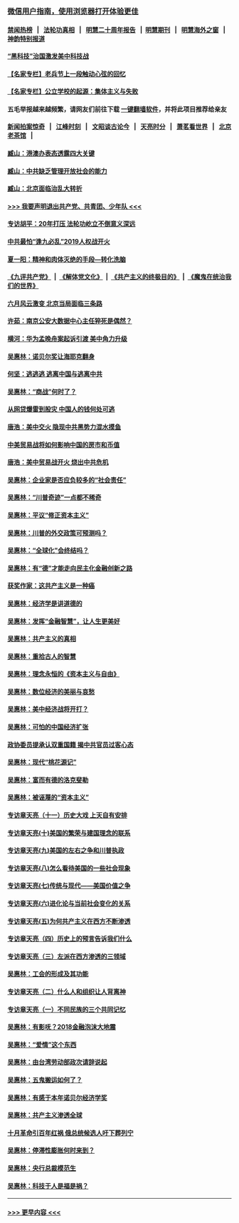 ### [微信用户指南，使用浏览器打开体验更佳](https://github.com/gfw-breaker/banned-news1/blob/master/indexes/wechat-guide.md?t=0)
#### [禁闻热榜](热点新闻.md?t=0)  &nbsp;&nbsp;|&nbsp;&nbsp; [法轮功真相](https://github.com/gfw-breaker/truth/blob/master/README.md?t=0) &nbsp;&nbsp;|&nbsp;&nbsp; [明慧二十周年报告](https://github.com/gfw-breaker/mh-reports/blob/master/README.md?t=0) &nbsp;&nbsp;|&nbsp;&nbsp;[明慧期刊](https://github.com/gfw-breaker/mh-qikan) &nbsp;&nbsp;|&nbsp;&nbsp; [明慧海外之窗](https://github.com/gfw-breaker/mh-news/blob/master/README.md?t=0) &nbsp;&nbsp;|&nbsp;&nbsp; [神韵特别报道](https://github.com/gfw-breaker/mh-news/blob/master/shenyun.md?t=0)
#### [“黑科技”治国激发美中科技战](../pages/nsc423/n11638056.md?t=02050811) 
#### [【名家专栏】老兵节上一段触动心弦的回忆](../pages/nsc423/n11646016.md?t=02050811) 
#### [【名家专栏】公立学校的起源：集体主义与失败](../pages/nsc423/n11601833.md?t=02050811) 
#### 五毛举报越来越频繁，请网友们前往下载 [一键翻墙软件](https://github.com/gfw-breaker/ssr-accounts)，并将此项目推荐给亲友
#### [新闻拍案惊奇](https://github.com/gfw-breaker/banned-news1/blob/master/pages/link4.md) &nbsp;&nbsp;|&nbsp;&nbsp; [江峰时刻](https://github.com/gfw-breaker/banned-news1/blob/master/pages/link4.md) &nbsp;&nbsp;|&nbsp;&nbsp; [文昭谈古论今](https://github.com/gfw-breaker/banned-news1/blob/master/pages/link4.md) &nbsp;&nbsp;|&nbsp;&nbsp; [天亮时分](https://github.com/gfw-breaker/banned-news1/blob/master/pages/link4.md) &nbsp;&nbsp;|&nbsp;&nbsp; [萧茗看世界](https://github.com/gfw-breaker/banned-news1/blob/master/pages/link4.md) &nbsp;&nbsp;|&nbsp;&nbsp; [北京老茶馆](https://github.com/gfw-breaker/banned-news1/blob/master/pages/link4.md) &nbsp;&nbsp;|&nbsp;&nbsp; 
#### [臧山：港澳办表态透露四大关键](../pages/nsc423/n11421628.md?t=02050811) 
#### [臧山：中共缺乏管理开放社会的能力](../pages/nsc423/n11407457.md?t=02050811) 
#### [臧山：北京面临治乱大转折](../pages/nsc423/n11406895.md?t=02050811) 
#### [>>> 我要声明退出共产党、共青团、少年队 <<<](https://github.com/begood0513/goodnews/blob/master/quit/letter.md) 
#### [专访胡平：20年打压 法轮功屹立不倒意义深远](../pages/nsc423/n11398800.md?t=02050811) 
#### [中共最怕“逢九必乱”2019人权战开火](../pages/nsc423/n11385248.md?t=02050811) 
#### [夏一阳：精神和肉体灭绝的手段—转化洗脑](../pages/nsc423/n11368250.md?t=02050811) 
#### [《九评共产党》](https://github.com/begood0513/9ping.md/blob/master/README.md) &nbsp;|&nbsp; [《解体党文化》](../../../../jtdwh.md/blob/master/README.md)  &nbsp;|&nbsp; [《共产主义的终极目的》](../../../../gczydzjmd.md/blob/master/README.md) &nbsp;|&nbsp; [《魔鬼在统治我们的世界》](../../../../mgztzwmdsj.md/blob/master/README.md) 
#### [六月风云激变 北京当局面临三条路](../pages/nsc423/n11313668.md?t=02050811) 
#### [许茹：南京公安大数据中心主任猝死是偶然？](../pages/nsc423/n11064744.md?t=02050811) 
#### [横河：华为孟晚舟案起诉引渡 美中角力升级](../pages/nsc423/n11027230.md?t=02050811) 
#### [吴惠林：诺贝尔奖让海耶克翻身](../pages/nsc423/n10890049.md?t=02050811) 
#### [何坚：逃逃逃 逃离中国与逃离中共](../pages/nsc423/n10592891.md?t=02050811) 
#### [吴惠林：“商战”何时了？](../pages/nsc423/n10573558.md?t=02050811) 
#### [从网贷爆雷到股灾 中国人的钱何处可逃](../pages/nsc423/n10572800.md?t=02050811) 
#### [唐浩：美中交火 隐现中共黑势力混水摸鱼](../pages/nsc423/n10544040.md?t=02050811) 
#### [中美贸易战将如何影响中国的房市和币值](../pages/nsc423/n10543697.md?t=02050811) 
#### [唐浩：美中贸易战开火 烧出中共危机](../pages/nsc423/n10540126.md?t=02050811) 
#### [吴惠林：企业家是否应负较多的“社会责任”](../pages/nsc423/n10535022.md?t=02050811) 
#### [吴惠林：“川普奇迹”一点都不稀奇](../pages/nsc423/n10512808.md?t=02050811) 
#### [吴惠林：平议“修正资本主义”](../pages/nsc423/n10495724.md?t=02050811) 
#### [吴惠林：川普的外交政策可预测吗？](../pages/nsc423/n10462387.md?t=02050811) 
#### [吴惠林：“全球化”会终结吗？](../pages/nsc423/n10452838.md?t=02050811) 
#### [吴惠林：有“德”才能走向民主化金融创新之路](../pages/nsc423/n10432292.md?t=02050811) 
#### [获奖作家：这共产主义是一种癌](../pages/nsc423/n10431541.md?t=02050811) 
#### [吴惠林：经济学是讲道德的](../pages/nsc423/n10398014.md?t=02050811) 
#### [吴惠林：发挥“金融智慧”，让人生更美好](../pages/nsc423/n10375019.md?t=02050811) 
#### [吴惠林：共产主义的真相](../pages/nsc423/n10351394.md?t=02050811) 
#### [吴惠林：重拾古人的智慧](../pages/nsc423/n10337691.md?t=02050811) 
#### [吴惠林：理念永恒的《资本主义与自由》](../pages/nsc423/n10316274.md?t=02050811) 
#### [吴惠林：数位经济的美丽与哀愁](../pages/nsc423/n10292946.md?t=02050811) 
#### [吴惠林：美中经济战将开打？](../pages/nsc423/n10258825.md?t=02050811) 
#### [吴惠林：可怕的中国经济扩张](../pages/nsc423/n10219147.md?t=02050811) 
#### [政协委员提承认双重国籍 揭中共官员过客心态](../pages/nsc423/n10208809.md?t=02050811) 
#### [吴惠林：现代“桃花源记”](../pages/nsc423/n10185234.md?t=02050811) 
#### [吴惠林：富而有德的洛克斐勒](../pages/nsc423/n10142264.md?t=02050811) 
#### [吴惠林：被诬蔑的“资本主义”](../pages/nsc423/n10124816.md?t=02050811) 
#### [专访章天亮（十一）历史大戏 上天自有安排](../pages/nsc423/n10094905.md?t=02050811) 
#### [专访章天亮(十)美国的繁荣与建国理念的联系](../pages/nsc423/n10094899.md?t=02050811) 
#### [专访章天亮(九)美国的左右之争和川普执政](../pages/nsc423/n10094889.md?t=02050811) 
#### [专访章天亮(八)怎么看待美国的一些社会现象](../pages/nsc423/n10094857.md?t=02050811) 
#### [专访章天亮(七)传统与现代——美国价值之争](../pages/nsc423/n10093140.md?t=02050811) 
#### [专访章天亮(六)进化论与当前社会变化的关系](../pages/nsc423/n10092036.md?t=02050811) 
#### [专访章天亮(五)为何共产主义在西方不断渗透](../pages/nsc423/n10083620.md?t=02050811) 
#### [专访章天亮（四）历史上的预言告诉我们什么](../pages/nsc423/n10083606.md?t=02050811) 
#### [专访章天亮（三）左派在西方渗透的三领域](../pages/nsc423/n10081115.md?t=02050811) 
#### [吴惠林：工会的形成及其功能](../pages/nsc423/n10080633.md?t=02050811) 
#### [专访章天亮（二）什么人和组织让人背离神](../pages/nsc423/n10076637.md?t=02050811) 
#### [专访章天亮（一）不同民族的三个共同记忆](../pages/nsc423/n10074188.md?t=02050811) 
#### [吴惠林：有影呒？2018金融泡沫大地震](../pages/nsc423/n10040534.md?t=02050811) 
#### [吴惠林：“爱情”这个东西](../pages/nsc423/n10019423.md?t=02050811) 
#### [吴惠林：由台湾劳动部政次请辞说起](../pages/nsc423/n9979679.md?t=02050811) 
#### [吴惠林：五鬼搬运如何了？](../pages/nsc423/n9925338.md?t=02050811) 
#### [吴惠林：有感于本年诺贝尔经济学奖](../pages/nsc423/n9871883.md?t=02050811) 
#### [吴惠林：共产主义渗透全球](../pages/nsc423/n9812748.md?t=02050811) 
#### [十月革命引百年红祸 俄总统候选人吁下葬列宁](../pages/nsc423/n9810182.md?t=02050811) 
#### [吴惠林：停滞性膨胀何时来到？](../pages/nsc423/n9764136.md?t=02050811) 
#### [吴惠林：央行总裁模范生](../pages/nsc423/n9728134.md?t=02050811) 
#### [吴惠林：科技于人是福是祸？](../pages/nsc423/n9672982.md?t=02050811) 

----
#### [ >>> 更早内容 <<< ](../indexes/nsc423-earlier.md)
